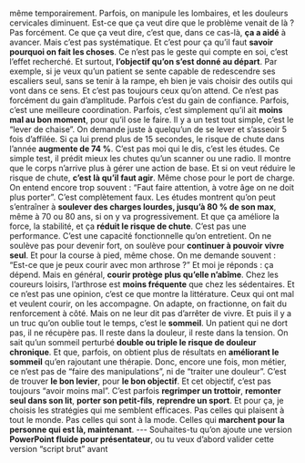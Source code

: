 même temporairement. Parfois, on manipule les lombaires, et les douleurs cervicales diminuent. Est-ce que ça veut dire que le problème venait de là ? Pas forcément. Ce que ça veut dire, c’est que, dans ce cas-là, **ça a aidé** à avancer. Mais c’est pas systématique. Et c’est pour ça qu’il faut **savoir pourquoi on fait les choses**. Ce n’est pas le geste qui compte en soi, c’est l’effet recherché. Et surtout, **l’objectif qu’on s’est donné au départ**. Par exemple, si je veux qu’un patient se sente capable de redescendre ses escaliers seul, sans se tenir à la rampe, eh bien je vais choisir des outils qui vont dans ce sens. Et c’est pas toujours ceux qu’on attend. Ce n’est pas forcément du gain d’amplitude. Parfois c’est du gain de confiance. Parfois, c’est une meilleure coordination. Parfois, c’est simplement qu’il ait **moins mal au bon moment**, pour qu’il ose le faire. Il y a un test tout simple, c’est le “lever de chaise”. On demande juste à quelqu’un de se lever et s’asseoir 5 fois d’affilée. Si ça lui prend plus de 15 secondes, le risque de chute dans l’année **augmente de 74 %**. C’est pas moi qui le dis, c’est les études. Ce simple test, il prédit mieux les chutes qu’un scanner ou une radio. Il montre que le corps n’arrive plus à gérer une action de base. Et si on veut réduire le risque de chute, **c’est là qu’il faut agir**. Même chose pour le port de charge. On entend encore trop souvent : “Faut faire attention, à votre âge on ne doit plus porter”. C’est complètement faux. Les études montrent qu’on peut s’entraîner à **soulever des charges lourdes, jusqu’à 80 % de son max**, même à 70 ou 80 ans, si on y va progressivement. Et que ça améliore la force, la stabilité, et ça **réduit le risque de chute**. C’est pas une performance. C’est une capacité fonctionnelle qu’on entretient. On ne soulève pas pour devenir fort, on soulève pour **continuer à pouvoir vivre seul**. Et pour la course à pied, même chose. On me demande souvent : “Est-ce que je peux courir avec mon arthrose ?” Et moi je réponds : ça dépend. Mais en général, **courir protège plus qu’elle n’abîme**. Chez les coureurs loisirs, l’arthrose est **moins fréquente** que chez les sédentaires. Et ce n’est pas une opinion, c’est ce que montre la littérature. Ceux qui ont mal et veulent courir, on les accompagne. On adapte, on fractionne, on fait du renforcement à côté. Mais on ne leur dit pas d’arrêter de vivre. Et puis il y a un truc qu’on oublie tout le temps, c’est le **sommeil**. Un patient qui ne dort pas, il ne récupère pas. Il reste dans la douleur, il reste dans la tension. On sait qu’un sommeil perturbé **double ou triple le risque de douleur chronique**. Et que, parfois, on obtient plus de résultats en **améliorant le sommeil** qu’en rajoutant une thérapie. Donc, encore une fois, mon métier, ce n’est pas de “faire des manipulations”, ni de “traiter une douleur”. C’est de trouver **le bon levier**, pour **le bon objectif**. Et cet objectif, c’est pas toujours “avoir moins mal”. C’est parfois **regrimper un trottoir**, **remonter seul dans son lit**, **porter son petit-fils**, **reprendre un sport**. Et pour ça, je choisis les stratégies qui me semblent efficaces. Pas celles qui plaisent à tout le monde. Pas celles qui sont à la mode. Celles qui **marchent pour la personne qui est là, maintenant**. --- Souhaites-tu qu’on ajoute une version **PowerPoint fluide pour présentateur**, ou tu veux d’abord valider cette version “script brut” avant